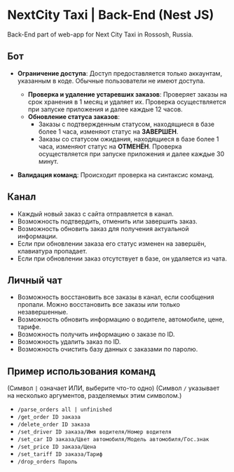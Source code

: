 # NextCity Taxi | Back-End (Nest JS)

Back-End part of web-app for Next City Taxi in Rossosh, Russia.

## Бот

- **Ограничение доступа**: Доступ предоставляется только аккаунтам, указанным в коде. Обычные пользователи не имеют доступа.

  - **Проверка и удаление устаревших заказов**: Проверяет заказы на срок хранения в 1 месяц и удаляет их. Проверка осуществляется при запуске приложения и далее каждые 12 часов.
  - **Обновление статуса заказов**:
    - Заказы с подтвержденным статусом, находящиеся в базе более 1 часа, изменяют статус на **ЗАВЕРШЕН**.
    - Заказы со статусом ожидания, находящиеся в базе более 1 часа, изменяют статус на **ОТМЕНЁН**.
      Проверка осуществляется при запуске приложения и далее каждые 30 минут.

- **Валидация команд**: Происходит проверка на синтаксис команд.

## Канал

- Каждый новый заказ с сайта отправляется в канал.
- Возможность подтвердить, отменить или завершить заказ.
- Возможность обновить заказ для получения актуальной информации.
- Если при обновлении заказа его статус изменен на завершён, клавиатура пропадает.
- Если при обновлении заказ отсутствует в базе, он удаляется из чата.

## Личный чат

- Возможность восстановить все заказы в канал, если сообщения пропали. Можно восстановить все заказы или только незавершенные.
- Возможность обновить информацию о водителе, автомобиле, цене, тарифе.
- Возможность получить информацию о заказе по ID.
- Возможность удалить заказ по ID.
- Возможность очистить базу данных с заказами по паролю.

## Пример использования команд

(Символ `|` означает ИЛИ, выберите что-то одно)
(Символ `/` указывает на несколько аргументов, разделяемых этим символом.)

- `/parse_orders all | unfinished`
- `/get_order ID заказа`
- `/delete_order ID заказа`
- `/set_driver ID заказа/Имя водителя/Номер водителя`
- `/set_car ID заказа/Цвет автомобиля/Модель автомобиля/Гос.знак`
- `/set_price ID заказа/Цена`
- `/set_tariff ID заказа/Тариф`
- `/drop_orders Пароль`
